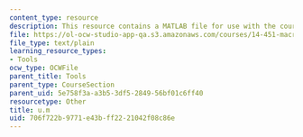 ```yaml
---
content_type: resource
description: This resource contains a MATLAB file for use with the course.
file: https://ol-ocw-studio-app-qa.s3.amazonaws.com/courses/14-451-macroeconomic-theory-i-spring-2007/706f722b9771e43bff2221042f08c86e_u.m
file_type: text/plain
learning_resource_types:
- Tools
ocw_type: OCWFile
parent_title: Tools
parent_type: CourseSection
parent_uid: 5e758f3a-a3b5-3df5-2849-56bf01c6ff40
resourcetype: Other
title: u.m
uid: 706f722b-9771-e43b-ff22-21042f08c86e
---
```

